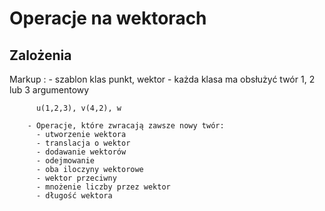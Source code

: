 # Operacje na wektorach

## Zalożenia

Markup :
        - szablon klas punkt, wektor
        - każda klasa ma obsłużyć twór 1, 2 lub 3 argumentowy

          u(1,2,3), v(4,2), w

        - Operacje, które zwracają zawsze nowy twór:
          - utworzenie wektora
          - translacja o wektor
          - dodawanie wektorów
          - odejmowanie
          - oba iloczyny wektorowe
          - wektor przeciwny
          - mnożenie liczby przez wektor
          - długość wektora